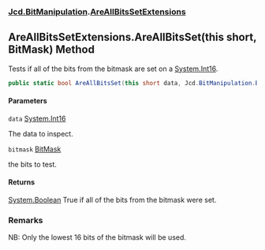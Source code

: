 ### [Jcd.BitManipulation](Jcd.BitManipulation.md 'Jcd.BitManipulation').[AreAllBitsSetExtensions](Jcd.BitManipulation.AreAllBitsSetExtensions.md 'Jcd.BitManipulation.AreAllBitsSetExtensions')

## AreAllBitsSetExtensions.AreAllBitsSet(this short, BitMask) Method

Tests if all of the bits from the bitmask are set on a [System.Int16](https://docs.microsoft.com/en-us/dotnet/api/System.Int16 'System.Int16').

```csharp
public static bool AreAllBitsSet(this short data, Jcd.BitManipulation.BitMask bitmask);
```
#### Parameters

<a name='Jcd.BitManipulation.AreAllBitsSetExtensions.AreAllBitsSet(thisshort,Jcd.BitManipulation.BitMask).data'></a>

`data` [System.Int16](https://docs.microsoft.com/en-us/dotnet/api/System.Int16 'System.Int16')

The data to inspect.

<a name='Jcd.BitManipulation.AreAllBitsSetExtensions.AreAllBitsSet(thisshort,Jcd.BitManipulation.BitMask).bitmask'></a>

`bitmask` [BitMask](Jcd.BitManipulation.BitMask.md 'Jcd.BitManipulation.BitMask')

the bits to test.

#### Returns

[System.Boolean](https://docs.microsoft.com/en-us/dotnet/api/System.Boolean 'System.Boolean')
True if all of the bits from the bitmask were set.

### Remarks
NB: Only the lowest 16 bits of the bitmask will be used.